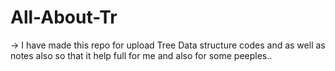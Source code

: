 # All-About-Tr
-> I have made this repo for upload Tree Data structure codes and as well as notes also so that it help full for me and also for some peeples..
